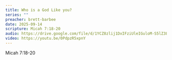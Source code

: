 ```yaml
---
title: Who is a God Like you?
series: ""
preacher: brett-barbee
date: 2025-09-14
scripture: Micah 7:18-20
audio: https://drive.google.com/file/d/1YCZ8zlij1DxIFziUleIGuloM-S5lZ3Ly/view?usp=sharing
video: https://youtu.be/0PdpzR5xpnY
---
```

Micah 7:18-20